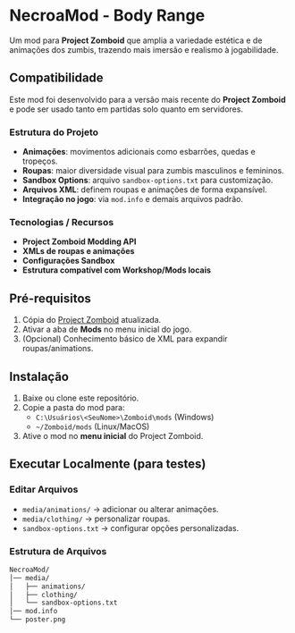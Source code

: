 # NecroaMod - Body Range

Um mod para **Project Zomboid** que amplia a variedade estética e de animações dos zumbis, trazendo mais imersão e realismo à jogabilidade.

## Compatibilidade

Este mod foi desenvolvido para a versão mais recente do **Project Zomboid** e pode ser usado tanto em partidas solo quanto em servidores.

### Estrutura do Projeto

- **Animações**: movimentos adicionais como esbarrões, quedas e tropeços.
- **Roupas**: maior diversidade visual para zumbis masculinos e femininos.
- **Sandbox Options**: arquivo `sandbox-options.txt` para customização.
- **Arquivos XML**: definem roupas e animações de forma expansível.
- **Integração no jogo**: via `mod.info` e demais arquivos padrão.

### Tecnologias / Recursos

- **Project Zomboid Modding API**
- **XMLs de roupas e animações**
- **Configurações Sandbox**
- **Estrutura compatível com Workshop/Mods locais**

## Pré-requisitos

1. Cópia do [Project Zomboid](https://store.steampowered.com/app/108600/Project_Zomboid/) atualizada.
2. Ativar a aba de **Mods** no menu inicial do jogo.
3. (Opcional) Conhecimento básico de XML para expandir roupas/animations.

## Instalação

1. Baixe ou clone este repositório.
2. Copie a pasta do mod para:
   - `C:\Usuários\<SeuNome>\Zomboid\mods` (Windows)
   - `~/Zomboid/mods` (Linux/MacOS)
3. Ative o mod no **menu inicial** do Project Zomboid.

## Executar Localmente (para testes)

### Editar Arquivos
- `media/animations/` → adicionar ou alterar animações.
- `media/clothing/` → personalizar roupas.
- `sandbox-options.txt` → configurar opções personalizadas.

### Estrutura de Arquivos
```bash
NecroaMod/
│── media/
│   ├── animations/
│   ├── clothing/
│   └── sandbox-options.txt
│── mod.info
└── poster.png
